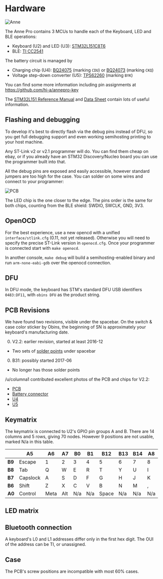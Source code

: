 Hardware
========

![Anne](images/anne-white.jpg)

The Anne Pro contains 3 MCUs to handle each of the Keyboard, LED and BLE operations:

- Keyboard (U2) and LED (U3): [STM32L151C8T6](http://www.st.com/en/microcontrollers/stm32l151-152.html)
- BLE: [TI CC2541](http://www.ti.com/product/CC2541)

The battery circuit is managed by
- Charging chip (U4): [BQ24075](http://www.ti.com/product/BQ24075)
  (marking `CDU`) or [BQ24073](http://www.ti.com/product/BQ24073)
  (marking `CKQ`)
- Voltage step-down converter (U5):
  [TPS62260](http://www.ti.com/product/TPS62260) (marking `BYK`)

You can find some more information including pin assignments at https://github.com/hi-a/annepro-key

The [STM32L151 Reference Manual](http://www.st.com/content/ccc/resource/technical/document/reference_manual/cc/f9/93/b2/f0/82/42/57/CD00240193.pdf/files/CD00240193.pdf/jcr:content/translations/en.CD00240193.pdf) and [Data Sheet](http://www.st.com/content/ccc/resource/technical/document/datasheet/66/71/4b/23/94/c3/42/c8/CD00277537.pdf/files/CD00277537.pdf/jcr:content/translations/en.CD00277537.pdf) contain lots of useful information.

Flashing and debugging
----------------------

To develop it's best to directly flash via the debug pins instead of
DFU, so you get full debugging support and even working semihosting
printing to your host machine.

Any ST-Link v2 or v2.1 programmer will do. You can find them cheap on
ebay, or if you already have an STM32 Discovery/Nucleo board you can
use the programmer built into that.

All the debug pins are exposed and easily accessible, however standard
jumpers are too high for the case. You can solder on some wires and connect to
your programmer:

![PCB](images/stlink-solder.jpg)

The LED chip is the one closer to the edge. The pins order is the same
for both chips, counting from the BLE shield: SWDIO, SWCLK, GND, 3V3.

OpenOCD
-------

For the best experience, use a new opencd with a unified
`interface/stlink.cfg` (0.11, not yet released). Otherwise you will
need to specify the precise ST-Link version in `openocd.cfg`.  Once
your programmer is connected start with `make openocd`.

In another console, `make debug` will build a semihosting-enabled
binary and run `arm-none-eabi-gdb` over the openocd connection.

DFU
---

In DFU mode, the keyboard has STM's standard DFU USB identifiers
`0483:DF11`, with `obins DFU` as the product string.

PCB Revisions
----------

We have found two revisions, visible under the spacebar. On the switch
& case color sticker by Obins, the beginning of SN is approximately
your keyboard's manufacturing date.

0. V2.2: earlier revision, started at least 2016-12
 - Two sets of [solder points](images/solder-point.jpg) under spacebar
0. B31: possibly started 2017-06
 - No longer has those solder points

/u/columna1 contributed excellent photos of the PCB and chips for
V2.2:

- [PCB](images/pcb.jpg)
- [Battery connector](images/Pucent.jpg)
- [U4](images/U4.jpg)
- [U5](images/U5.jpg)

Keymatrix
---------

The keymatrix is connected to U2's GPIO pin groups A and B. There are
14 columns and 5 rows, giving 70 nodes. However 9 positions are not
usable, marked N/a in this table.

|        | A5       | A6   | A7  | B0  | B1  | B12   | B13 | B14 | A8  | A9  | A15 | B3  | B4   | B5        |
|--------|----------|------|-----|-----|-----|-------|-----|-----|-----|-----|-----|-----|------|-----------|
| **B9** | Escape   | 1    | 2   | 3   | 4   | 5     | 6   | 7   | 8   | 9   | 0   | -   | =    | Backspace |
| **B8** | Tab      | Q    | W   | E   | R   | T     | Y   | U   | I   | O   | P   | [   | ]    | \         |
| **B7** | Capslock | A    | S   | D   | F   | G     | H   | J   | K   | L   | ;   | '   | N/a  | Enter     |
| **B6** | Shift    | Z    | X   | C   | V   | B     | N   | M   | ,   | .   | /   | N/a | N/a  | Shift     |
| **A0** | Control  | Meta | Alt | N/a | N/a | Space | N/a | N/a | N/a | N/a | Alt | Fn  | ANNE | Control   |

LED matrix
---------

Bluetooth connection
----------

A keyboard's L0 and L1 addresses differ only in the first hex
digit. The OUI of the address can be TI, or unassigned.

Case
----

The PCB's screw positions are incompatible with most 60% cases.

